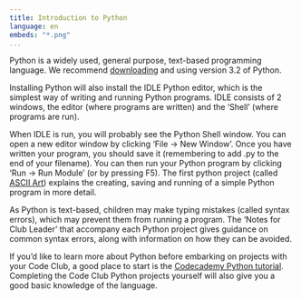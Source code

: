 ```yaml
---
title: Introduction to Python
language: en
embeds: "*.png"
...
```


Python is a widely used, general purpose, text-based programming language. We recommend <a href="https://www.python.org/download/releases/3.2/#download">downloading</a> and using version 3.2 of Python.

Installing Python will also install the IDLE Python editor, which is the simplest way of writing and running Python programs. IDLE consists of 2 windows, the editor (where programs are written) and the ‘Shell’ (where programs are run).

When IDLE is run, you will probably see the Python Shell window. You can open a new editor window by clicking ‘File → New Window’. Once you have written your program, you should save it (remembering to add .py to the end of your filename). You can then run your Python program by clicking ‘Run → Run Module’ (or by pressing F5). The first python project (called <a href="http://jumpto.cc/py-seq">ASCII Art</a>) explains the creating, saving and running of a simple Python program in more detail.

As Python is text-based, children may make typing mistakes (called syntax errors), which may prevent them from running a program. The ‘Notes for Club Leader’ that accompany each Python project gives guidance on common syntax errors, along with information on how they can be avoided.

If you’d like to learn more about Python before embarking on projects with your Code Club, a good place to start is the <a href="http://www.codecademy.com/en/tracks/python">Codecademy Python tutorial</a>. Completing the Code Club Python projects yourself will also give you a good basic knowledge of the language.